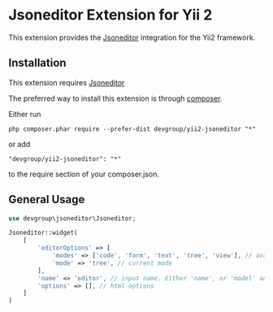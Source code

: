 Jsoneditor Extension for Yii 2
==============================

This extension provides the [Jsoneditor](http://jsoneditoronline.org/) integration for the Yii2 framework.


Installation
------------

This extension requires [Jsoneditor](https://github.com/josdejong/jsoneditor/)

The preferred way to install this extension is through [composer](http://getcomposer.org/download/).

Either run

```
php composer.phar require --prefer-dist devgroup/yii2-jsoneditor "*"
```

or add

```
"devgroup/yii2-jsoneditor": "*"
```

to the require section of your composer.json.


General Usage
-------------

```php
use devgroup\jsoneditor\Jsoneditor;

Jsoneditor::widget(
    [
        'editorOptions' => [
            'modes' => ['code', 'form', 'text', 'tree', 'view'], // available modes
            'mode' => 'tree', // current mode
        ],
        'name' => 'editor', // input name. Either 'name', or 'model' and 'attribute' properties must be specified.
        'options' => [], // html options
    ]
)
```

